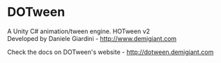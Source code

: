 # DOTween

A Unity C# animation/tween engine. HOTween v2  
Developed by Daniele Giardini - http://www.demigiant.com

Check the docs on DOTween's website - http://dotween.demigiant.com

